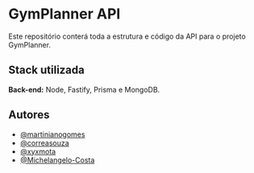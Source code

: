 # GymPlanner API

Este repositório conterá toda a estrutura e código da API para o projeto GymPlanner.

## Stack utilizada

**Back-end:** Node, Fastify, Prisma e MongoDB.

## Autores

* [@martinianogomes](https://github.com/MartinianoGomes)
* [@correasouza](https://github.com/correasouza)
* [@xyxmota](https://github.com/xyxmota)
* [@Michelangelo-Costa](https://github.com/Michelangelo-Costa)
